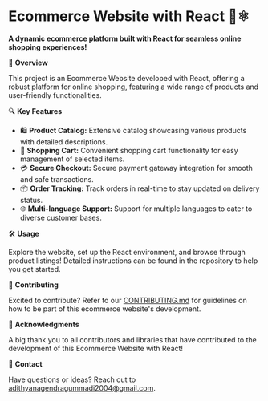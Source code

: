  # Ecommerce Website with React 🛒⚛️

**A dynamic ecommerce platform built with React for seamless online shopping experiences!**

🚀 **Overview**

This project is an Ecommerce Website developed with React, offering a robust platform for online shopping, featuring a wide range of products and user-friendly functionalities.

🔍 **Key Features**

- 🛍️ **Product Catalog:** Extensive catalog showcasing various products with detailed descriptions.
- 🛒 **Shopping Cart:** Convenient shopping cart functionality for easy management of selected items.
- 💳 **Secure Checkout:** Secure payment gateway integration for smooth and safe transactions.
- 📦 **Order Tracking:** Track orders in real-time to stay updated on delivery status.
- 🌐 **Multi-language Support:** Support for multiple languages to cater to diverse customer bases.

🛠️ **Usage**

Explore the website, set up the React environment, and browse through product listings! Detailed instructions can be found in the repository to help you get started.

🤝 **Contributing**

Excited to contribute? Refer to our [CONTRIBUTING.md](CONTRIBUTING.md) for guidelines on how to be part of this ecommerce website's development.

🙌 **Acknowledgments**

A big thank you to all contributors and libraries that have contributed to the development of this Ecommerce Website with React!

📧 **Contact**

Have questions or ideas? Reach out to adithyanagendragummadi2004@gmail.com.
